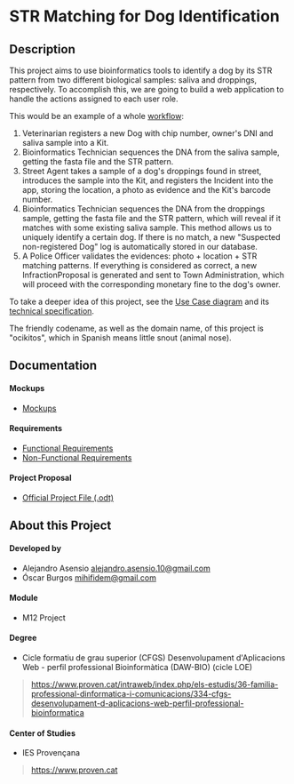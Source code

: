 # STR Matching for Dog Identification

## Description

This project aims to use bioinformatics tools to identify a dog by its STR pattern from two different biological samples: saliva and droppings, respectively. To accomplish this, we are going to build a web application to handle the actions assigned to each user role.

This would be an example of a whole [workflow](documentation/workflow.png):

1. Veterinarian registers a new Dog with chip number, owner's DNI and saliva sample into a Kit.
2. Bioinformatics Technician sequences the DNA from the saliva sample, getting the fasta file and the STR pattern.
3. Street Agent takes a sample of a dog's droppings found in street, introduces the sample into the Kit, and registers the Incident into the app, storing the location, a photo as evidence and the Kit's barcode number.
4. Bioinformatics Technician sequences the DNA from the droppings sample, getting the fasta file and the STR pattern, which will reveal if it matches with some existing saliva sample. This method allows us to uniquely identify a certain dog. If there is no match, a new "Suspected non-registered Dog" log is automatically stored in our database.
5. A Police Officer validates the evidences: photo + location + STR matching patterns. If everything is considered as correct, a new InfractionProposal is generated and sent to Town Administration, which will proceed with the corresponding monetary fine to the dog's owner.

To take a deeper idea of this project, see the [Use Case diagram](documentation/use-case-diagram.png) and its [technical specification](documentation/use-case-specification.odt).

The friendly codename, as well as the domain name, of this project is "ocikitos", which in Spanish means little snout (animal nose).

## Documentation

#### Mockups
- [Mockups](documentation/mockups.pdf)

#### Requirements
- [Functional Requirements](documentation/working-files/00-project-proposal/requirements/functional-requirements.md)
- [Non-Functional Requirements](documentation/working-files/00-project-proposal/requirements/non-functional-requirements.md)

#### Project Proposal
- [Official Project File (.odt)](documentation/project.pdf)

## About this Project

#### Developed by
- Alejandro Asensio <alejandro.asensio.10@gmail.com>
- Óscar Burgos <mihifidem@gmail.com>

#### Module
- M12 Project

#### Degree
- Cicle formatiu de grau superior (CFGS) Desenvolupament d'Aplicacions Web - perfil professional Bioinformàtica (DAW-BIO) (cicle LOE)
> <https://www.proven.cat/intraweb/index.php/els-estudis/36-familia-professional-dinformatica-i-comunicacions/334-cfgs-desenvolupament-d-aplicacions-web-perfil-professional-bioinformatica>

#### Center of Studies
- IES Provençana
> https://www.proven.cat
